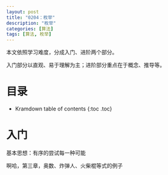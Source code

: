 ```yaml
---
layout: post
title: "0204：枚举"
description: "枚举"
categories: [算法]
tags: [算法, 枚举]
---
```


本文依照学习难度，分成入门、进阶两个部分。

入门部分以直观、易于理解为主；进阶部分重点在于概念、推导等。

# 目录

* Kramdown table of contents
{:toc .toc}

# 入门 

基本思想：有序的尝试每一种可能

啊哈，第三章，奥数、炸弹人、火柴棍等式的例子

